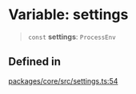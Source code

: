 # Variable: settings

> `const` **settings**: `ProcessEnv`

## Defined in

[packages/core/src/settings.ts:54](https://github.com/TELE-Protocol/TELE/blob/7fcf54e7fb2ba027d110afcc319c0b01b3f181dc/packages/core/src/settings.ts#L54)
